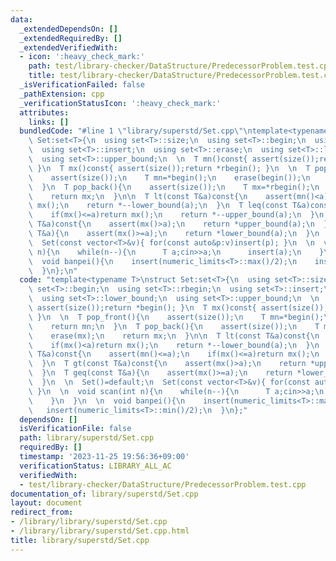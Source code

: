 ```yaml
---
data:
  _extendedDependsOn: []
  _extendedRequiredBy: []
  _extendedVerifiedWith:
  - icon: ':heavy_check_mark:'
    path: test/library-checker/DataStructure/PredecessorProblem.test.cpp
    title: test/library-checker/DataStructure/PredecessorProblem.test.cpp
  _isVerificationFailed: false
  _pathExtension: cpp
  _verificationStatusIcon: ':heavy_check_mark:'
  attributes:
    links: []
  bundledCode: "#line 1 \"library/superstd/Set.cpp\"\ntemplate<typename T>\nstruct\
    \ Set:set<T>{\n  using set<T>::size;\n  using set<T>::begin;\n  using set<T>::rbegin;\n\
    \  using set<T>::insert;\n  using set<T>::erase;\n  using set<T>::lower_bound;\n\
    \  using set<T>::upper_bound;\n  \n  T mn()const{ assert(size());return *begin();\
    \ }\n  T mx()const{ assert(size());return *rbegin(); }\n  \n  T pop_front(){\n\
    \    assert(size());\n    T mn=*begin();\n    erase(begin());\n    return mn;\n\
    \  }\n  T pop_back(){\n    assert(size());\n    T mx=*rbegin();\n    erase(mx);\n\
    \    return mx;\n  }\n\n  T lt(const T&a)const{\n    assert(mn()<a);\n    if(mx()<a)return\
    \ mx();\n    return *--lower_bound(a);\n  }\n  T leq(const T&a)const{\n    assert(mn()<=a);\n\
    \    if(mx()<=a)return mx();\n    return *--upper_bound(a);\n  }\n  T gt(const\
    \ T&a)const{\n    assert(mx()>a);\n    return *upper_bound(a);\n  }\n  T geq(const\
    \ T&a){\n    assert(mx()>=a);\n    return *lower_bound(a);\n  }\n  \n  Set()=default;\n\
    \  Set(const vector<T>&v){ for(const auto&p:v)insert(p); }\n  \n  void scan(int\
    \ n){\n    while(n--){\n      T a;cin>>a;\n      insert(a);\n    }\n  }\n  \n\
    \  void banpei(){\n    insert(numeric_limits<T>::max()/2);\n    insert(numeric_limits<T>::min()/2);\n\
    \  }\n};\n"
  code: "template<typename T>\nstruct Set:set<T>{\n  using set<T>::size;\n  using\
    \ set<T>::begin;\n  using set<T>::rbegin;\n  using set<T>::insert;\n  using set<T>::erase;\n\
    \  using set<T>::lower_bound;\n  using set<T>::upper_bound;\n  \n  T mn()const{\
    \ assert(size());return *begin(); }\n  T mx()const{ assert(size());return *rbegin();\
    \ }\n  \n  T pop_front(){\n    assert(size());\n    T mn=*begin();\n    erase(begin());\n\
    \    return mn;\n  }\n  T pop_back(){\n    assert(size());\n    T mx=*rbegin();\n\
    \    erase(mx);\n    return mx;\n  }\n\n  T lt(const T&a)const{\n    assert(mn()<a);\n\
    \    if(mx()<a)return mx();\n    return *--lower_bound(a);\n  }\n  T leq(const\
    \ T&a)const{\n    assert(mn()<=a);\n    if(mx()<=a)return mx();\n    return *--upper_bound(a);\n\
    \  }\n  T gt(const T&a)const{\n    assert(mx()>a);\n    return *upper_bound(a);\n\
    \  }\n  T geq(const T&a){\n    assert(mx()>=a);\n    return *lower_bound(a);\n\
    \  }\n  \n  Set()=default;\n  Set(const vector<T>&v){ for(const auto&p:v)insert(p);\
    \ }\n  \n  void scan(int n){\n    while(n--){\n      T a;cin>>a;\n      insert(a);\n\
    \    }\n  }\n  \n  void banpei(){\n    insert(numeric_limits<T>::max()/2);\n \
    \   insert(numeric_limits<T>::min()/2);\n  }\n};"
  dependsOn: []
  isVerificationFile: false
  path: library/superstd/Set.cpp
  requiredBy: []
  timestamp: '2023-11-25 19:56:36+09:00'
  verificationStatus: LIBRARY_ALL_AC
  verifiedWith:
  - test/library-checker/DataStructure/PredecessorProblem.test.cpp
documentation_of: library/superstd/Set.cpp
layout: document
redirect_from:
- /library/library/superstd/Set.cpp
- /library/library/superstd/Set.cpp.html
title: library/superstd/Set.cpp
---
```

